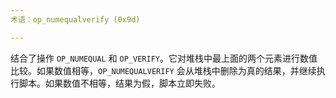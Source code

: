 ```yaml
---
术语：op_numequalverify (0x9d)

---
```

结合了操作 `OP_NUMEQUAL` 和 `OP_VERIFY`。它对堆栈中最上面的两个元素进行数值比较。如果数值相等，`OP_NUMEQUALVERIFY` 会从堆栈中删除为真的结果，并继续执行脚本。如果数值不相等，结果为假，脚本立即失败。